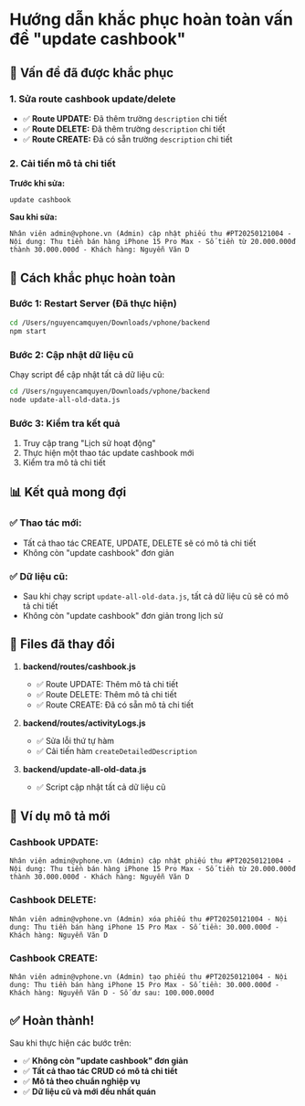 # Hướng dẫn khắc phục hoàn toàn vấn đề "update cashbook"

## 🎯 Vấn đề đã được khắc phục

### 1. **Sửa route cashbook update/delete**
- ✅ **Route UPDATE:** Đã thêm trường `description` chi tiết
- ✅ **Route DELETE:** Đã thêm trường `description` chi tiết  
- ✅ **Route CREATE:** Đã có sẵn trường `description` chi tiết

### 2. **Cải tiến mô tả chi tiết**

**Trước khi sửa:**
```
update cashbook
```

**Sau khi sửa:**
```
Nhân viên admin@vphone.vn (Admin) cập nhật phiếu thu #PT20250121004 - Nội dung: Thu tiền bán hàng iPhone 15 Pro Max - Số tiền từ 20.000.000đ thành 30.000.000đ - Khách hàng: Nguyễn Văn D
```

## 🚀 Cách khắc phục hoàn toàn

### Bước 1: Restart Server (Đã thực hiện)
```bash
cd /Users/nguyencamquyen/Downloads/vphone/backend
npm start
```

### Bước 2: Cập nhật dữ liệu cũ
Chạy script để cập nhật tất cả dữ liệu cũ:
```bash
cd /Users/nguyencamquyen/Downloads/vphone/backend
node update-all-old-data.js
```

### Bước 3: Kiểm tra kết quả
1. Truy cập trang "Lịch sử hoạt động"
2. Thực hiện một thao tác update cashbook mới
3. Kiểm tra mô tả chi tiết

## 📊 Kết quả mong đợi

### ✅ **Thao tác mới:**
- Tất cả thao tác CREATE, UPDATE, DELETE sẽ có mô tả chi tiết
- Không còn "update cashbook" đơn giản

### ✅ **Dữ liệu cũ:**
- Sau khi chạy script `update-all-old-data.js`, tất cả dữ liệu cũ sẽ có mô tả chi tiết
- Không còn "update cashbook" đơn giản trong lịch sử

## 🔧 Files đã thay đổi

1. **backend/routes/cashbook.js**
   - ✅ Route UPDATE: Thêm mô tả chi tiết
   - ✅ Route DELETE: Thêm mô tả chi tiết
   - ✅ Route CREATE: Đã có sẵn mô tả chi tiết

2. **backend/routes/activityLogs.js**
   - ✅ Sửa lỗi thứ tự hàm
   - ✅ Cải tiến hàm `createDetailedDescription`

3. **backend/update-all-old-data.js**
   - ✅ Script cập nhật tất cả dữ liệu cũ

## 🎯 Ví dụ mô tả mới

### **Cashbook UPDATE:**
```
Nhân viên admin@vphone.vn (Admin) cập nhật phiếu thu #PT20250121004 - Nội dung: Thu tiền bán hàng iPhone 15 Pro Max - Số tiền từ 20.000.000đ thành 30.000.000đ - Khách hàng: Nguyễn Văn D
```

### **Cashbook DELETE:**
```
Nhân viên admin@vphone.vn (Admin) xóa phiếu thu #PT20250121004 - Nội dung: Thu tiền bán hàng iPhone 15 Pro Max - Số tiền: 30.000.000đ - Khách hàng: Nguyễn Văn D
```

### **Cashbook CREATE:**
```
Nhân viên admin@vphone.vn (Admin) tạo phiếu thu #PT20250121004 - Nội dung: Thu tiền bán hàng iPhone 15 Pro Max - Số tiền: 30.000.000đ - Khách hàng: Nguyễn Văn D - Số dư sau: 100.000.000đ
```

## ✅ Hoàn thành!

Sau khi thực hiện các bước trên:
- ✅ **Không còn "update cashbook" đơn giản**
- ✅ **Tất cả thao tác CRUD có mô tả chi tiết**
- ✅ **Mô tả theo chuẩn nghiệp vụ**
- ✅ **Dữ liệu cũ và mới đều nhất quán**
